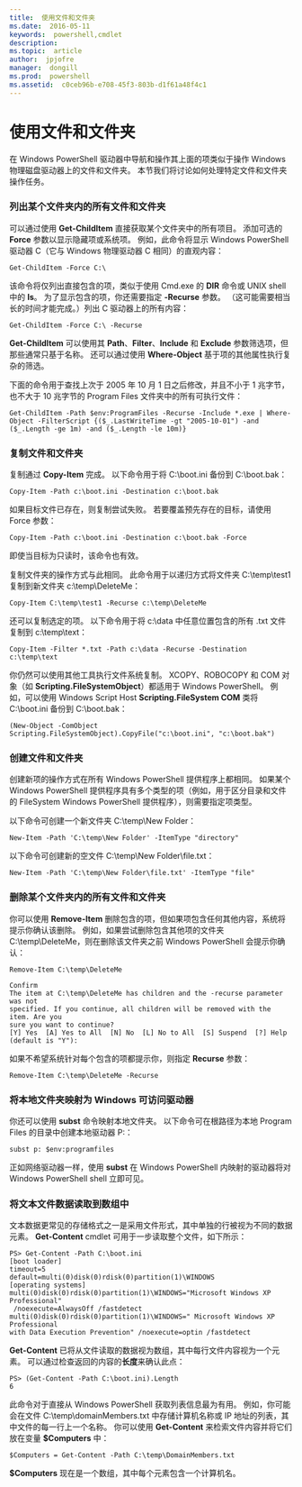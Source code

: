 ```yaml
---
title:  使用文件和文件夹
ms.date:  2016-05-11
keywords:  powershell,cmdlet
description:  
ms.topic:  article
author:  jpjofre
manager:  dongill
ms.prod:  powershell
ms.assetid:  c0ceb96b-e708-45f3-803b-d1f61a48f4c1
---
```


# 使用文件和文件夹
在 Windows PowerShell 驱动器中导航和操作其上面的项类似于操作 Windows 物理磁盘驱动器上的文件和文件夹。 本节我们将讨论如何处理特定文件和文件夹操作任务。

### 列出某个文件夹内的所有文件和文件夹
可以通过使用 **Get-ChildItem** 直接获取某个文件夹中的所有项目。 添加可选的 **Force** 参数以显示隐藏项或系统项。 例如，此命令将显示 Windows PowerShell 驱动器 C（它与 Windows 物理驱动器 C 相同）的直观内容：

```
Get-ChildItem -Force C:\
```

该命令将仅列出直接包含的项，类似于使用 Cmd.exe 的 **DIR** 命令或 UNIX shell 中的 **ls**。 为了显示包含的项，你还需要指定 **-Recurse** 参数。 （这可能需要相当长的时间才能完成。）列出 C 驱动器上的所有内容：

```
Get-ChildItem -Force C:\ -Recurse
```

**Get-ChildItem** 可以使用其 **Path**、**Filter**、**Include** 和 **Exclude** 参数筛选项，但那些通常只基于名称。 还可以通过使用 **Where-Object** 基于项的其他属性执行复杂的筛选。

下面的命令用于查找上次于 2005 年 10 月 1 日之后修改，并且不小于 1 兆字节，也不大于 10 兆字节的 Program Files 文件夹中的所有可执行文件：

```
Get-ChildItem -Path $env:ProgramFiles -Recurse -Include *.exe | Where-Object -FilterScript {($_.LastWriteTime -gt "2005-10-01") -and ($_.Length -ge 1m) -and ($_.Length -le 10m)}
```

### 复制文件和文件夹
复制通过 **Copy-Item** 完成。 以下命令用于将 C:\boot.ini 备份到 C:\boot.bak：

```
Copy-Item -Path c:\boot.ini -Destination c:\boot.bak
```

如果目标文件已存在，则复制尝试失败。 若要覆盖预先存在的目标，请使用 Force 参数：

```
Copy-Item -Path c:\boot.ini -Destination c:\boot.bak -Force
```

即使当目标为只读时，该命令也有效。

复制文件夹的操作方式与此相同。 此命令用于以递归方式将文件夹 C:\temp\test1 复制到新文件夹 c:\temp\DeleteMe：

```
Copy-Item C:\temp\test1 -Recurse c:\temp\DeleteMe
```

还可以复制选定的项。 以下命令用于将 c:\data 中任意位置包含的所有 .txt 文件复制到 c:\temp\text：

```
Copy-Item -Filter *.txt -Path c:\data -Recurse -Destination c:\temp\text
```

你仍然可以使用其他工具执行文件系统复制。 XCOPY、ROBOCOPY 和 COM 对象（如 **Scripting.FileSystemObject**）都适用于 Windows PowerShell。 例如，可以使用 Windows Script Host **Scripting.FileSystem COM** 类将 C:\boot.ini 备份到 C:\boot.bak：

```
(New-Object -ComObject Scripting.FileSystemObject).CopyFile("c:\boot.ini", "c:\boot.bak")
```

### 创建文件和文件夹
创建新项的操作方式在所有 Windows PowerShell 提供程序上都相同。 如果某个 Windows PowerShell 提供程序具有多个类型的项（例如，用于区分目录和文件的 FileSystem Windows PowerShell 提供程序），则需要指定项类型。

以下命令可创建一个新文件夹 C:\temp\New Folder：

```
New-Item -Path 'C:\temp\New Folder' -ItemType "directory"
```

以下命令可创建新的空文件 C:\temp\New Folder\file.txt：

```
New-Item -Path 'C:\temp\New Folder\file.txt' -ItemType "file"
```

### 删除某个文件夹内的所有文件和文件夹
你可以使用 **Remove-Item** 删除包含的项，但如果项包含任何其他内容，系统将提示你确认该删除。 例如，如果尝试删除包含其他项的文件夹 C:\temp\DeleteMe，则在删除该文件夹之前 Windows PowerShell 会提示你确认：

```
Remove-Item C:\temp\DeleteMe

Confirm
The item at C:\temp\DeleteMe has children and the -recurse parameter was not
specified. If you continue, all children will be removed with the item. Are you
sure you want to continue?
[Y] Yes  [A] Yes to All  [N] No  [L] No to All  [S] Suspend  [?] Help
(default is "Y"):
```

如果不希望系统针对每个包含的项都提示你，则指定 **Recurse** 参数：

```
Remove-Item C:\temp\DeleteMe -Recurse
```

### 将本地文件夹映射为 Windows 可访问驱动器
你还可以使用 **subst** 命令映射本地文件夹。 以下命令可在根路径为本地 Program Files 的目录中创建本地驱动器 P:：

```
subst p: $env:programfiles
```

正如网络驱动器一样，使用 **subst** 在 Windows PowerShell 内映射的驱动器将对 Windows PowerShell shell 立即可见。

### 将文本文件数据读取到数组中
文本数据更常见的存储格式之一是采用文件形式，其中单独的行被视为不同的数据元素。 **Get-Content** cmdlet 可用于一步读取整个文件，如下所示：

```
PS> Get-Content -Path C:\boot.ini
[boot loader]
timeout=5
default=multi(0)disk(0)rdisk(0)partition(1)\WINDOWS
[operating systems]
multi(0)disk(0)rdisk(0)partition(1)\WINDOWS="Microsoft Windows XP Professional"
 /noexecute=AlwaysOff /fastdetect
multi(0)disk(0)rdisk(0)partition(1)\WINDOWS=" Microsoft Windows XP Professional 
with Data Execution Prevention" /noexecute=optin /fastdetect
```

**Get-Content** 已将从文件读取的数据视为数组，其中每行文件内容视为一个元素。 可以通过检查返回的内容的**长度**来确认此点：

```
PS> (Get-Content -Path C:\boot.ini).Length
6
```

此命令对于直接从 Windows PowerShell 获取列表信息最为有用。 例如，你可能会在文件 C:\temp\domainMembers.txt 中存储计算机名称或 IP 地址的列表，其中文件的每一行上一个名称。 你可以使用 **Get-Content** 来检索文件内容并将它们放在变量 **$Computers** 中：

```
$Computers = Get-Content -Path C:\temp\DomainMembers.txt
```

**$Computers** 现在是一个数组，其中每个元素包含一个计算机名。



<!--HONumber=May16_HO2-->


